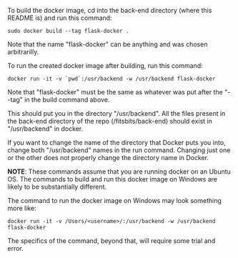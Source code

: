 To build the docker image, cd into the back-end directory (where this README is) and run this command:

	sudo docker build --tag flask-docker .

Note that the name "flask-docker" can be anything and was chosen arbitrarilly.

To run the created docker image after building, run this command:
	
	docker run -it -v `pwd`:/usr/backend -w /usr/backend flask-docker

Note that "flask-docker" must be the same as whatever was put after the "--tag" in the build command above.

This should put you in the directory "/usr/backend". All the files present in the back-end directory of the repo (/fitsbits/back-end) should exist in "/usr/backend" in docker.

If you want to change the name of the directory that Docker puts you into, change both "/usr/backend" names in the run command. Changing just one or the other does not properly change the directory name in Docker.


**NOTE**: These commands assume that you are running docker on an Ubuntu OS. The commands to build and run this docker image on Windows are likely to be substantially different.

The command to run the docker image on Windows may look something more like:

	docker run -it -v /Users/<username>/:/usr/backend -w /usr/backend flask-docker

The specifics of the command, beyond that, will require some trial and error.
